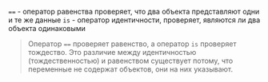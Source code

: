 `==` - оператор равенства проверяет, что два объекта представляют одни и те же данные
`is` - оператор идентичности, проверяет, являются ли два объекта одинаковыми
>Оператор `==` проверяет равенство, а оператор `is` проверяет тождество. Это различие между идентичностью (тождественностью) и равенством существует потому, что переменные не содержат объектов, они на них указывают.